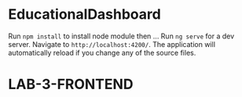 # EducationalDashboard

Run `npm install` to install node module then ...
Run `ng serve` for a dev server. Navigate to `http://localhost:4200/`. The application will automatically reload if you change any of the source files.

# LAB-3-FRONTEND
